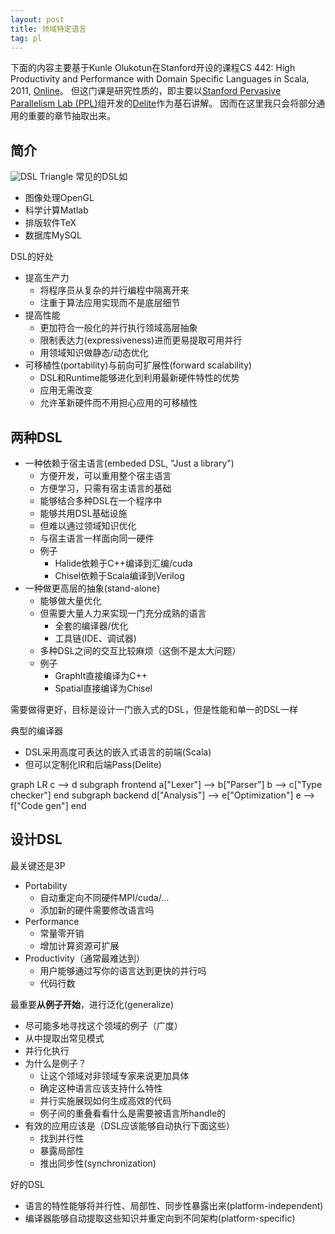 ```yaml
---
layout: post
title: 领域特定语言
tag: pl
---
```


下面的内容主要基于Kunle Olukotun在Stanford开设的课程CS 442: High Productivity and Performance with Domain Specific Languages in Scala, 2011, [Online](http://web.stanford.edu/class/cs442/)。
但这门课是研究性质的，即主要以[Stanford Pervasive Parallelism Lab (PPL)](http://ppl.stanford.edu/)组开发的[Delite](http://stanford-ppl.github.io/Delite/)作为基石讲解。
因而在这里我只会将部分通用的重要的章节抽取出来。

<!--more-->

## 简介
![DSL Triangle]({{"/assets/images/DSL/DSL-Triangle.PNG"|absolute_url}})
常见的DSL如
* 图像处理OpenGL
* 科学计算Matlab
* 排版软件TeX
* 数据库MySQL

DSL的好处
* 提高生产力
	- 将程序员从复杂的并行编程中隔离开来
	- 注重于算法应用实现而不是底层细节
* 提高性能
	- 更加符合一般化的并行执行领域高层抽象
	- 限制表达力(expressiveness)进而更易提取可用并行
	- 用领域知识做静态/动态优化
* 可移植性(portability)与前向可扩展性(forward scalability)
	- DSL和Runtime能够进化到利用最新硬件特性的优势
	- 应用无需改变
	- 允许革新硬件而不用担心应用的可移植性

## 两种DSL
* 一种依赖于宿主语言(embeded DSL, "Just a library")
	- 方便开发，可以重用整个宿主语言
	- 方便学习，只需有宿主语言的基础
	- 能够结合多种DSL在一个程序中
	- 能够共用DSL基础设施
	- 但难以通过领域知识优化
	- 与宿主语言一样面向同一硬件
	- 例子
		* Halide依赖于C++编译到汇编/cuda
		* Chisel依赖于Scala编译到Verilog
* 一种做更高层的抽象(stand-alone)
	- 能够做大量优化
	- 但需要大量人力来实现一门充分成熟的语言
		* 全套的编译器/优化
		* 工具链(IDE、调试器)
	- 多种DSL之间的交互比较麻烦（这倒不是太大问题）
	- 例子
		* GraphIt直接编译为C++
		* Spatial直接编译为Chisel

需要做得更好，目标是设计一门嵌入式的DSL，但是性能和单一的DSL一样

典型的编译器
* DSL采用高度可表达的嵌入式语言的前端(Scala)
* 但可以定制化IR和后端Pass(Delite)
<div class="mermaid">
graph LR
    c --> d
    subgraph frontend
    a["Lexer"] --> b["Parser"]
    b --> c["Type checker"]
    end
    subgraph backend
    d["Analysis"] --> e["Optimization"]
    e --> f["Code gen"]
    end
</div>

## 设计DSL
最关键还是3P
* Portability
	- 自动重定向不同硬件MPI/cuda/...
	- 添加新的硬件需要修改语言吗
* Performance
	- 常量零开销
	- 增加计算资源可扩展
* Productivity（通常最难达到）
	- 用户能够通过写你的语言达到更快的并行吗
	- 代码行数

最重要**从例子开始**，进行泛化(generalize)
- 尽可能多地寻找这个领域的例子（广度）
- 从中提取出常见模式
- 并行化执行
- 为什么是例子？
	* 让这个领域对非领域专家来说更加具体
	* 确定这种语言应该支持什么特性
	* 并行实施展现如何生成高效的代码
	* 例子间的重叠看看什么是需要被语言所handle的
- 有效的应用应该是（DSL应该能够自动执行下面这些）
	* 找到并行性
	* 暴露局部性
	* 推出同步性(synchronization)

好的DSL
* 语言的特性能够将并行性、局部性、同步性暴露出来(platform-independent)
* 编译器能够自动提取这些知识并重定向到不同架构(platform-specific)